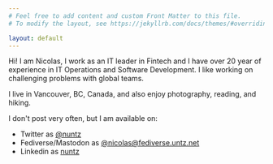 ```yaml
---
# Feel free to add content and custom Front Matter to this file.
# To modify the layout, see https://jekyllrb.com/docs/themes/#overriding-theme-defaults

layout: default
---
```

Hi! I am Nicolas, I work as an IT leader in Fintech and I have over 20 year of experience in IT Operations and Software Development. I like working on challenging problems with global teams.

I live in Vancouver, BC, Canada, and also enjoy photography, reading, and hiking.

I don't post very often, but I am available on:

- <i class="fa-brands fa-twitter"></i> Twitter as [@nuntz](https://twitter.com/nuntz)
- <i class="fa-brands fa-mastodon"></i> Fediverse/Mastodon as [@nicolas@fediverse.untz.net](https://fediverse.untz.net/@nicolas)
- <i class="fa-brands fa-linkedin"></i> Linkedin as [nuntz](https://ca.linkedin.com/in/nuntz)